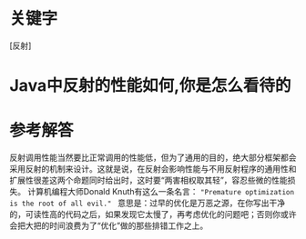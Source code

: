 # 关键字

[反射]

# Java中反射的性能如何,你是怎么看待的

# 参考解答
反射调用性能当然要比正常调用的性能低，但为了通用的目的，绝大部分框架都会采用反射的机制来设计。这就是说，在反射会影响性能与不用反射程序的通用性和扩展性很差这两个命题同时给出时，这时要“两害相权取其轻”，容忍些微的性能损失。
计算机编程大师Donald Knuth有这么一条名言：
`
"Premature optimization is the root of all evil." 
`
意思是：过早的优化是万恶之源，在你写出干净的，可读性高的代码之后，如果发现它太慢了，再考虑优化的问题吧；否则你或许会把大把的时间浪费为了“优化”做的那些排错工作之上。

